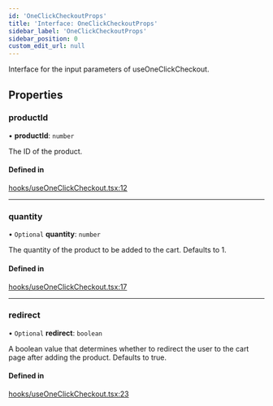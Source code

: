 ```yaml
---
id: 'OneClickCheckoutProps'
title: 'Interface: OneClickCheckoutProps'
sidebar_label: 'OneClickCheckoutProps'
sidebar_position: 0
custom_edit_url: null
---
```


Interface for the input parameters of useOneClickCheckout.

## Properties

### productId

• **productId**: `number`

The ID of the product.

#### Defined in

[hooks/useOneClickCheckout.tsx:12](https://github.com/Project-Krypto/ReactPayVault/blob/f4a2766/src/lib/hooks/useOneClickCheckout.tsx#L12)

---

### quantity

• `Optional` **quantity**: `number`

The quantity of the product to be added to the cart. Defaults to 1.

#### Defined in

[hooks/useOneClickCheckout.tsx:17](https://github.com/Project-Krypto/ReactPayVault/blob/f4a2766/src/lib/hooks/useOneClickCheckout.tsx#L17)

---

### redirect

• `Optional` **redirect**: `boolean`

A boolean value that determines whether to redirect the user to the cart page
after adding the product. Defaults to true.

#### Defined in

[hooks/useOneClickCheckout.tsx:23](https://github.com/Project-Krypto/ReactPayVault/blob/f4a2766/src/lib/hooks/useOneClickCheckout.tsx#L23)
